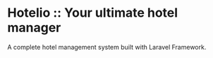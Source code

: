 # Hotelio :: Your ultimate hotel manager
A complete hotel management system built with Laravel Framework.
